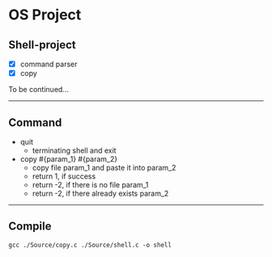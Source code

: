 # OS Project
## Shell-project
  - [X] command parser
  - [x] copy
  
  To be continued...

  ---
## Command
  - quit
    - terminating shell and exit
  - copy #{param_1} #{param_2}
    - copy file param_1 and paste it into param_2
    - return 1, if success
    - return -2, if there is no file param_1
    - return -2, if there already exists param_2
  
  ---
  ## Compile
  ```
  gcc ./Source/copy.c ./Source/shell.c -o shell
  